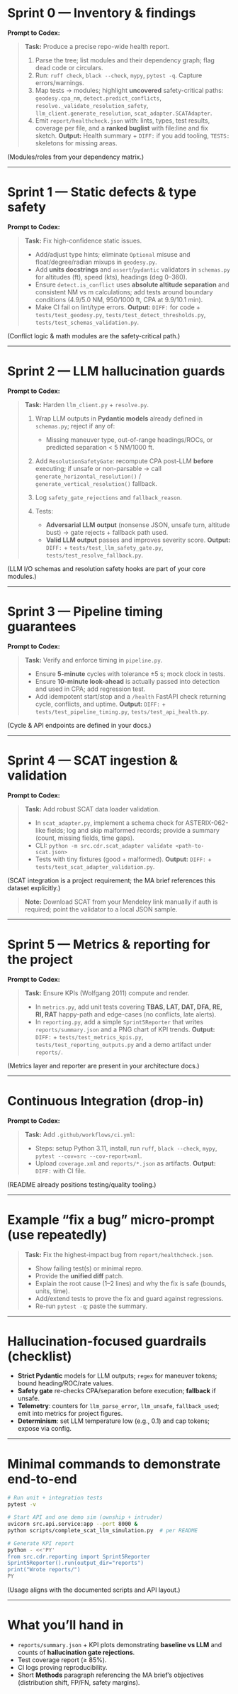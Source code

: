 # Sprint 0 — Inventory & findings

**Prompt to Codex:**

> **Task:** Produce a precise repo-wide health report.
>
> 1. Parse the tree; list modules and their dependency graph; flag dead code or circulars.
> 2. Run: `ruff check`, `black --check`, `mypy`, `pytest -q`. Capture errors/warnings.
> 3. Map tests → modules; highlight **uncovered** safety-critical paths:
>    `geodesy.cpa_nm`, `detect.predict_conflicts`, `resolve._validate_resolution_safety`, `llm_client.generate_resolution`, `scat_adapter.SCATAdapter`.
> 4. Emit `report/healthcheck.json` with: lints, types, test results, coverage per file, and a **ranked buglist** with file\:line and fix sketch.
>    **Output:** Health summary + `DIFF:` if you add tooling, `TESTS:` skeletons for missing areas.

(Modules/roles from your dependency matrix.)&#x20;

---

# Sprint 1 — Static defects & type safety

**Prompt to Codex:**

> **Task:** Fix high-confidence static issues.
>
> * Add/adjust type hints; eliminate `Optional` misuse and float/degree/radian mixups in `geodesy.py`.
> * Add **units docstrings** and `assert`/`pydantic` validators in `schemas.py` for altitudes (ft), speed (kts), headings (deg 0–360).
> * Ensure `detect.is_conflict` uses **absolute altitude separation** and consistent NM vs m calculations; add tests around boundary conditions (4.9/5.0 NM, 950/1000 ft, CPA at 9.9/10.1 min).
> * Make CI fail on lint/type errors.
>   **Output:** `DIFF:` for code + `tests/test_geodesy.py`, `tests/test_detect_thresholds.py`, `tests/test_schemas_validation.py`.

(Conflict logic & math modules are the safety-critical path.)&#x20;

---

# Sprint 2 — LLM hallucination guards

**Prompt to Codex:**

> **Task:** Harden `llm_client.py` + `resolve.py`.
>
> 1. Wrap LLM outputs in **Pydantic models** already defined in `schemas.py`; reject if any of:
>
>    * Missing maneuver type, out-of-range headings/ROCs, or predicted separation < 5 NM/1000 ft.
> 2. Add `ResolutionSafetyGate`: recompute CPA post-LLM **before** executing; if unsafe or non-parsable → call `generate_horizontal_resolution()` / `generate_vertical_resolution()` fallback.
> 3. Log `safety_gate_rejections` and `fallback_reason`.
> 4. Tests:
>
>    * **Adversarial LLM output** (nonsense JSON, unsafe turn, altitude bust) → gate rejects + fallback path used.
>    * **Valid LLM output** passes and improves severity score.
>      **Output:** `DIFF:` + `tests/test_llm_safety_gate.py`, `tests/test_resolve_fallback.py`.

(LLM I/O schemas and resolution safety hooks are part of your core modules.)&#x20;

---

# Sprint 3 — Pipeline timing guarantees

**Prompt to Codex:**

> **Task:** Verify and enforce timing in `pipeline.py`.
>
> * Ensure **5-minute** cycles with tolerance ±5 s; mock clock in tests.
> * Ensure **10-minute look-ahead** is actually passed into detection and used in CPA; add regression test.
> * Add idempotent start/stop and a `/health` FastAPI check returning cycle, conflicts, and uptime.
>   **Output:** `DIFF:` + `tests/test_pipeline_timing.py`, `tests/test_api_health.py`.

(Cycle & API endpoints are defined in your docs.) &#x20;

---

# Sprint 4 — SCAT ingestion & validation

**Prompt to Codex:**

> **Task:** Add robust SCAT data loader validation.
>
> * In `scat_adapter.py`, implement a schema check for ASTERIX-062-like fields; log and skip malformed records; provide a summary (count, missing fields, time gaps).
> * CLI: `python -m src.cdr.scat_adapter validate <path-to-scat.json>`
> * Tests with tiny fixtures (good + malformed).
>   **Output:** `DIFF:` + `tests/test_scat_adapter_validation.py`.

(SCAT integration is a project requirement; the MA brief references this dataset explicitly.)&#x20;

> **Note:** Download SCAT from your Mendeley link manually if auth is required; point the validator to a local JSON sample.

---

# Sprint 5 — Metrics & reporting for the project

**Prompt to Codex:**

> **Task:** Ensure KPIs (Wolfgang 2011) compute and render.
>
> * In `metrics.py`, add unit tests covering **TBAS, LAT, DAT, DFA, RE, RI, RAT** happy-path and edge-cases (no conflicts, late alerts).
> * In `reporting.py`, add a simple `Sprint5Reporter` that writes `reports/summary.json` and a PNG chart of KPI trends.
>   **Output:** `DIFF:` + `tests/test_metrics_kpis.py`, `tests/test_reporting_outputs.py` and a demo artifact under `reports/`.

(Metrics layer and reporter are present in your architecture docs.)&#x20;

---

# Continuous Integration (drop-in)

**Prompt to Codex:**

> **Task:** Add `.github/workflows/ci.yml`:
>
> * Steps: setup Python 3.11, install, run `ruff`, `black --check`, `mypy`, `pytest --cov=src --cov-report=xml`.
> * Upload `coverage.xml` and `reports/*.json` as artifacts.
>   **Output:** `DIFF:` with CI file.

(README already positions testing/quality tooling.)&#x20;

---

# Example “fix a bug” micro-prompt (use repeatedly)

> **Task:** Fix the highest-impact bug from `report/healthcheck.json`.
>
> * Show failing test(s) or minimal repro.
> * Provide the **unified diff** patch.
> * Explain the root cause (1–2 lines) and why the fix is safe (bounds, units, time).
> * Add/extend tests to prove the fix and guard against regressions.
> * Re-run `pytest -q`; paste the summary.

---

# Hallucination-focused guardrails (checklist)

* **Strict Pydantic** models for LLM outputs; `regex` for maneuver tokens; bound heading/ROC/rate values.&#x20;
* **Safety gate** re-checks CPA/separation before execution; **fallback** if unsafe.&#x20;
* **Telemetry**: counters for `llm_parse_error`, `llm_unsafe`, `fallback_used`; emit into metrics for project figures.&#x20;
* **Determinism**: set LLM temperature low (e.g., 0.1) and cap tokens; expose via config.&#x20;

---

# Minimal commands to demonstrate end-to-end

```bash
# Run unit + integration tests
pytest -v

# Start API and one demo sim (ownship + intruder)
uvicorn src.api.service:app --port 8000 &
python scripts/complete_scat_llm_simulation.py  # per README

# Generate KPI report
python - <<'PY'
from src.cdr.reporting import Sprint5Reporter
Sprint5Reporter().run(output_dir="reports")
print("Wrote reports/")
PY
```

(Usage aligns with the documented scripts and API layout.)&#x20;

---

# What you’ll hand in

* `reports/summary.json` + KPI plots demonstrating **baseline vs LLM** and counts of **hallucination gate rejections**.&#x20;
* Test coverage report (≥ 85%).&#x20;
* CI logs proving reproducibility.
* Short **Methods** paragraph referencing the MA brief’s objectives (distribution shift, FP/FN, safety margins).&#x20;
